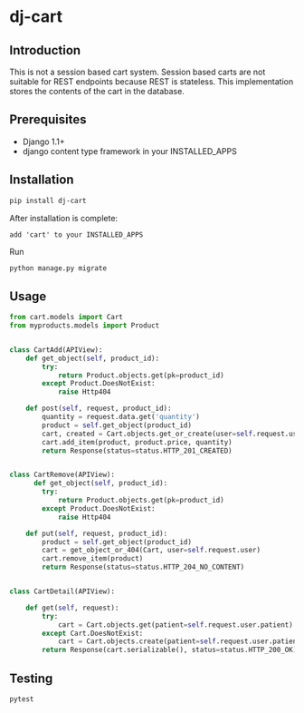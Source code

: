 # dj-cart

## Introduction

This is not a session based cart system. Session based carts are not suitable for REST endpoints because REST is stateless. This implementation stores the contents of the cart in the database.

## Prerequisites

- Django 1.1+
- django content type framework in your INSTALLED_APPS


## Installation

```bash
pip install dj-cart
```

After installation is complete:

    add 'cart' to your INSTALLED_APPS 
    
 Run
 
 ```bash
 python manage.py migrate
 ```

## Usage



```python
from cart.models import Cart
from myproducts.models import Product


class CartAdd(APIView):
    def get_object(self, product_id):
        try:
            return Product.objects.get(pk=product_id)
        except Product.DoesNotExist:
            raise Http404

    def post(self, request, product_id):
        quantity = request.data.get('quantity')
        product = self.get_object(product_id)
        cart, created = Cart.objects.get_or_create(user=self.request.user)
        cart.add_item(product, product.price, quantity)
        return Response(status=status.HTTP_201_CREATED)


class CartRemove(APIView):
      def get_object(self, product_id):
        try:
            return Product.objects.get(pk=product_id)
        except Product.DoesNotExist:
            raise Http404

    def put(self, request, product_id):
        product = self.get_object(product_id)
        cart = get_object_or_404(Cart, user=self.request.user)
        cart.remove_item(product)
        return Response(status=status.HTTP_204_NO_CONTENT)


class CartDetail(APIView):

    def get(self, request):
        try:
            cart = Cart.objects.get(patient=self.request.user.patient)
        except Cart.DoesNotExist:
            cart = Cart.objects.create(patient=self.request.user.patient)
        return Response(cart.serializable(), status=status.HTTP_200_OK)

```


## Testing

```bash
pytest
```
